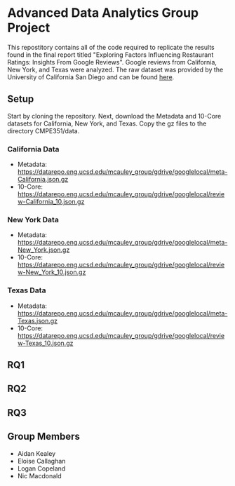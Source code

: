 # Advanced Data Analytics Group Project

This repostitory contains all of the code required to replicate the results found in the final report titled "Exploring Factors Influencing Restaurant Ratings: Insights From Google Reviews". Google reviews from California, New York, and Texas were analyzed. The raw dataset was provided by the University of California San Diego and can be found [here](https://datarepo.eng.ucsd.edu/mcauley_group/gdrive/googlelocal).

## Setup
Start by cloning the repository. Next, download the Metadata and 10-Core datasets for California, New York, and Texas. Copy the gz files to the directory CMPE351/data.

### California Data
* Metadata: https://datarepo.eng.ucsd.edu/mcauley_group/gdrive/googlelocal/meta-California.json.gz
* 10-Core: https://datarepo.eng.ucsd.edu/mcauley_group/gdrive/googlelocal/review-California_10.json.gz

### New York Data
* Metadata: https://datarepo.eng.ucsd.edu/mcauley_group/gdrive/googlelocal/meta-New_York.json.gz
* 10-Core: https://datarepo.eng.ucsd.edu/mcauley_group/gdrive/googlelocal/review-New_York_10.json.gz

### Texas Data
* Metadata: https://datarepo.eng.ucsd.edu/mcauley_group/gdrive/googlelocal/meta-Texas.json.gz
* 10-Core: https://datarepo.eng.ucsd.edu/mcauley_group/gdrive/googlelocal/review-Texas_10.json.gz

## RQ1

## RQ2

## RQ3

## Group Members
* Aidan Kealey
* Eloise Callaghan
* Logan Copeland
* Nic Macdonald
